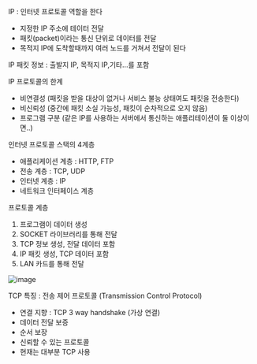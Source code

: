 IP : 인터넷 프로토콜 역할을 한다
- 지정한 IP 주소에 테이터 전달
- 패킷(packet)이라는 통신 단위로 데이터를 전달
- 목적지 IP에 도착할때까지 여러 노드를 거쳐서 전달이 된다 

IP 패킷 정보 : 출발지 IP, 목적지 IP,기타...를 포함

IP 프로토콜의 한계
 - 비연결성 (패킷을 받을 대상이 없거나 서비스 불능 상태여도 패킷을 전송한다)
 - 비신뢰성 (중간에 패킷 소실 가능성, 패킷이 순차적으로 오지 않음)
 - 프로그램 구분 (같은 IP를 사용하는 서버에서 통신하는 애플리테이션이 둘 이상이면..)

인터넷 프로토콜 스택의 4계층
 - 애플리케이션 계층 : HTTP, FTP
 - 전송 계층 : TCP, UDP
 - 인터넷 계층 : IP
 - 네트워크 인터페이스 계층

프로토콜 계층
 1. 프로그램이 데이터 생성
 2. SOCKET 라이브러리를 통해 전달
 3. TCP 정보 생성, 전달 데이터 포함
 4. IP 패킷 생성, TCP 데이터 포함
 5. LAN 카드를 통해 전달

![image](https://user-images.githubusercontent.com/74750945/132819523-d03cc7b1-0958-4d96-ae84-b1aad72bec7d.png)


TCP 특징 : 전송 제어 프로토콜 (Transmission Control Protocol)
 - 연결 지향 : TCP 3 way handshake (가상 연결)
 - 데이터 전달 보증
 - 순서 보장
 - 신뢰할 수 있는 프로토콜
 - 현재는 대부분 TCP 사용

